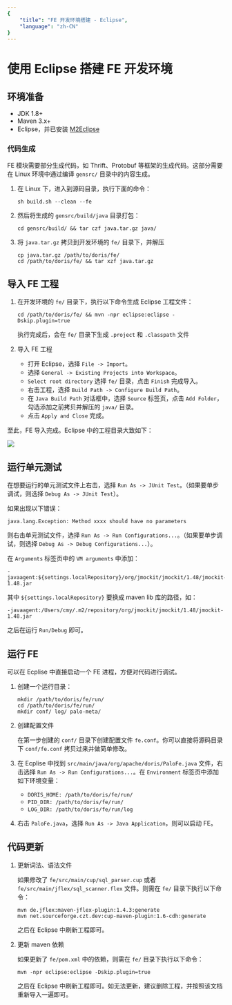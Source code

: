 ```yaml
---
{
    "title": "FE 开发环境搭建 - Eclipse",
    "language": "zh-CN"
}
---
```


<!-- 
Licensed to the Apache Software Foundation (ASF) under one
or more contributor license agreements.  See the NOTICE file
distributed with this work for additional information
regarding copyright ownership.  The ASF licenses this file
to you under the Apache License, Version 2.0 (the
"License"); you may not use this file except in compliance
with the License.  You may obtain a copy of the License at

  http://www.apache.org/licenses/LICENSE-2.0

Unless required by applicable law or agreed to in writing,
software distributed under the License is distributed on an
"AS IS" BASIS, WITHOUT WARRANTIES OR CONDITIONS OF ANY
KIND, either express or implied.  See the License for the
specific language governing permissions and limitations
under the License.
-->

# 使用 Eclipse 搭建 FE 开发环境

## 环境准备

* JDK 1.8+
* Maven 3.x+
* Eclipse，并已安装 [M2Eclipse](http://www.eclipse.org/m2e/)

### 代码生成

FE 模块需要部分生成代码，如 Thrift、Protobuf 等框架的生成代码。这部分需要在 Linux 环境中通过编译 `gensrc/` 目录中的内容生成。

1. 在 Linux 下，进入到源码目录，执行下面的命令：

    ```
    sh build.sh --clean --fe
    ```
    
2. 然后将生成的 `gensrc/build/java` 目录打包：

    `cd gensrc/build/ && tar czf java.tar.gz java/`

3. 将 `java.tar.gz` 拷贝到开发环境的 `fe/` 目录下，并解压

    ```
    cp java.tar.gz /path/to/doris/fe/
    cd /path/to/doris/fe/ && tar xzf java.tar.gz
    ```

## 导入 FE 工程

1. 在开发环境的 `fe/` 目录下，执行以下命令生成 Eclipse 工程文件：

    `cd /path/to/doris/fe/ && mvn -npr eclipse:eclipse -Dskip.plugin=true`
    
    执行完成后，会在 `fe/` 目录下生成 `.project` 和 `.classpath` 文件

2. 导入 FE 工程

    * 打开 Eclipse，选择 `File -> Import`。
    * 选择 `General -> Existing Projects into Workspace`。
    * `Select root directory` 选择 `fe/` 目录，点击 `Finish` 完成导入。
    * 右击工程，选择 `Build Path -> Configure Build Path`。
    * 在 `Java Build Path` 对话框中，选择 `Source` 标签页，点击 `Add Folder`，勾选添加之前拷贝并解压的 `java/` 目录。
    * 点击 `Apply and Close` 完成。

至此，FE 导入完成。Eclipse 中的工程目录大致如下：

![](/images/eclipse-import-fe-project-1.png)

## 运行单元测试

在想要运行的单元测试文件上右击，选择 `Run As -> JUnit Test`。（如果要单步调试，则选择 `Debug As -> JUnit Test`）。

如果出现以下错误：

```
java.lang.Exception: Method xxxx should have no parameters
```

则右击单元测试文件，选择 `Run As -> Run Configurations...`。（如果要单步调试，则选择 `Debug As -> Debug Configurations...`）。

在 `Arguments` 标签页中的 `VM arguments` 中添加：

```
-javaagent:${settings.localRepository}/org/jmockit/jmockit/1.48/jmockit-1.48.jar
```

其中 `${settings.localRepository}` 要换成 maven lib 库的路径，如：

```
-javaagent:/Users/cmy/.m2/repository/org/jmockit/jmockit/1.48/jmockit-1.48.jar
```

之后在运行 `Run/Debug` 即可。

## 运行 FE

可以在 Ecplise 中直接启动一个 FE 进程，方便对代码进行调试。

1. 创建一个运行目录：

    ```
    mkdir /path/to/doris/fe/run/
    cd /path/to/doris/fe/run/
    mkdir conf/ log/ palo-meta/
    ```
    
2. 创建配置文件
    
    在第一步创建的 `conf/` 目录下创建配置文件 `fe.conf`。你可以直接将源码目录下 `conf/fe.conf` 拷贝过来并做简单修改。
    
3. 在 Ecplise 中找到 `src/main/java/org/apache/doris/PaloFe.java` 文件，右击选择 `Run As -> Run Configurations...`。在 `Environment` 标签页中添加如下环境变量：

    * `DORIS_HOME: /path/to/doris/fe/run/`
    * `PID_DIR: /path/to/doris/fe/run/`
    * `LOG_DIR: /path/to/doris/fe/run/log`

4. 右击 `PaloFe.java`，选择 `Run As -> Java Application`，则可以启动 FE。

## 代码更新

1. 更新词法、语法文件

    如果修改了 `fe/src/main/cup/sql_parser.cup` 或者 `fe/src/main/jflex/sql_scanner.flex` 文件。则需在 `fe/` 目录下执行以下命令：
    
    ```
    mvn de.jflex:maven-jflex-plugin:1.4.3:generate
    mvn net.sourceforge.czt.dev:cup-maven-plugin:1.6-cdh:generate
    ```
    
    之后在 Eclipse 中刷新工程即可。
    
2. 更新 maven 依赖

    如果更新了 `fe/pom.xml` 中的依赖，则需在 `fe/` 目录下执行以下命令：

    `mvn -npr eclipse:eclipse -Dskip.plugin=true`
    
    之后在 Eclipse 中刷新工程即可。如无法更新，建议删除工程，并按照该文档重新导入一遍即可。
